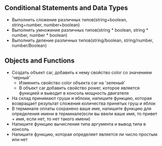 ## Conditional Statements and Data Types
- Выполнить сложение различных типов(string+boolean, string+number, number+boolean)
- Выполнить умножение различных типов(string * boolean, string * number, number * boolean)
- Выполнить деление различных типов(string/boolean, string/number, number/Boolean)

## Objects and Functions
- Создать объект car, добавить к нему свойство color со значением 'черный'
  - Изменить свойство color объекта car на 'зеленый'
  - В объект car добавить свойство power, которое является функцией и выводит в консоль мощность двигателя
- На склад принимают груши и яблоки, напишите функцию, которая возвращает результат сложения количества принятых груш и яблок
- В терминале оплаты сохранено ваше имя, напишите функцию для определения имени в терминале(если вы ввели ваше имя, то привет + имя, если нет, то нет такого имени)
- Напишите функцию вычисления типа аргумента и вывод типа в консоль
- Напишите функцию, которая определяет является ли число простым или нет
